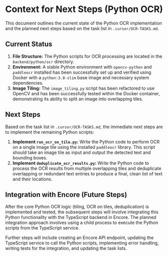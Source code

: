 # Context for Next Steps (Python OCR)

This document outlines the current state of the Python OCR implementation and the planned next steps based on the task list in `.cursor/OCR-TASKS.md`.

## Current Status

1.  **File Structure:** The Python scripts for OCR processing are located in the `backend/python/ocr` directory.
2.  **Environment:** A stable Python environment with `opencv-python` and `paddleocr` installed has been successfully set up and verified using Docker with a `python:3.8-slim` base image and necessary system dependencies.
3.  **Image Tiling:** The `image_tiling.py` script has been refactored to use OpenCV and has been successfully tested within the Docker container, demonstrating its ability to split an image into overlapping tiles.

## Next Steps

Based on the task list in `.cursor/OCR-TASKS.md`, the immediate next steps are to implement the remaining Python scripts:

1.  **Implement `run_ocr_on_tile.py`:** Write the Python code to perform OCR on a single image tile using the installed `paddleocr` library. This script should take an image tile as input and output the detected text and bounding boxes.
2.  **Implement `deduplicate_ocr_results.py`:** Write the Python code to process the OCR results from multiple overlapping tiles and deduplicate overlapping or redundant text entries to produce a final, clean list of text and their locations.

## Integration with Encore (Future Steps)

After the core Python OCR logic (tiling, OCR on tiles, deduplication) is implemented and tested, the subsequent steps will involve integrating this Python functionality with the TypeScript backend in Encore. The planned integration approach involves using a child process to execute the Python scripts from the TypeScript service.

Further steps will include creating an Encore API endpoint, updating the TypeScript service to call the Python scripts, implementing error handling, writing tests for the integration, and updating the task lists. 